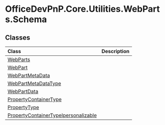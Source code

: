 # OfficeDevPnP.Core.Utilities.WebParts.Schema
## Classes
|**Class**|**Description**|
|:-----|:-----|
|[WebParts](OfficeDevPnP.Core.Utilities.WebParts.Schema.WebParts.md)||
|[WebPart](OfficeDevPnP.Core.Utilities.WebParts.Schema.WebPart.md)||
|[WebPartMetaData](OfficeDevPnP.Core.Utilities.WebParts.Schema.WebPartMetaData.md)||
|[WebPartMetaDataType](OfficeDevPnP.Core.Utilities.WebParts.Schema.WebPartMetaDataType.md)||
|[WebPartData](OfficeDevPnP.Core.Utilities.WebParts.Schema.WebPartData.md)||
|[PropertyContainerType](OfficeDevPnP.Core.Utilities.WebParts.Schema.PropertyContainerType.md)||
|[PropertyType](OfficeDevPnP.Core.Utilities.WebParts.Schema.PropertyType.md)||
|[PropertyContainerTypeIpersonalizable](OfficeDevPnP.Core.Utilities.WebParts.Schema.PropertyContainerTypeIpersonalizable.md)||
